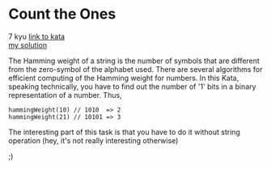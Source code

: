 # Count the Ones
7 kyu
[link to kata](https://www.codewars.com/kata/5519e930cd82ff8a9a000216/train/javascript)
<br>
[my solution](./kata.js)

The Hamming weight of a string is the number of symbols that are different from the zero-symbol of the alphabet used. There are several algorithms for efficient computing of the Hamming weight for numbers. In this Kata, speaking technically, you have to find out the number of '1' bits in a binary representation of a number. Thus,

```
hammingWeight(10) // 1010  => 2
hammingWeight(21) // 10101 => 3
```
The interesting part of this task is that you have to do it without string operation (hey, it's not really interesting otherwise)

;)